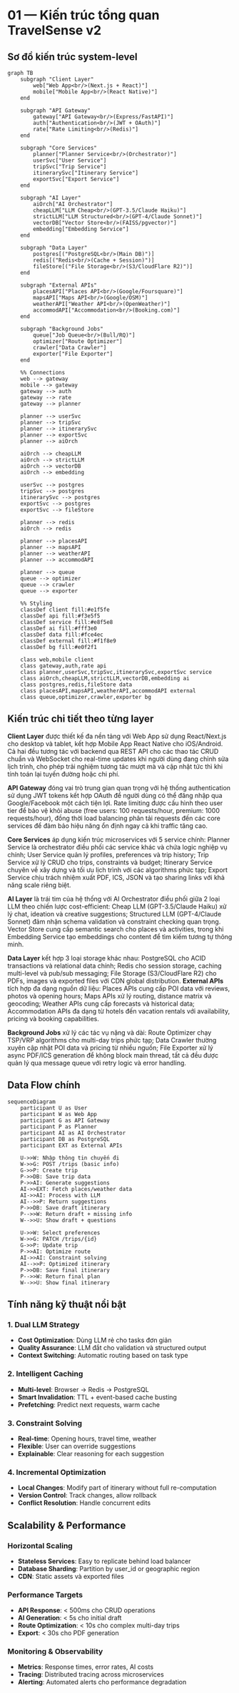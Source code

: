 # 01 — Kiến trúc tổng quan TravelSense v2

## Sơ đồ kiến trúc system-level

```mermaid
graph TB
    subgraph "Client Layer"
        web["Web App<br/>(Next.js + React)"]
        mobile["Mobile App<br/>(React Native)"]
    end

    subgraph "API Gateway"
        gateway["API Gateway<br/>(Express/FastAPI)"]
        auth["Authentication<br/>(JWT + OAuth)"]
        rate["Rate Limiting<br/>(Redis)"]
    end

    subgraph "Core Services"
        planner["Planner Service<br/>(Orchestrator)"]
        userSvc["User Service"]
        tripSvc["Trip Service"]
        itinerarySvc["Itinerary Service"]
        exportSvc["Export Service"]
    end

    subgraph "AI Layer"
        aiOrch["AI Orchestrator"]
        cheapLLM["LLM Cheap<br/>(GPT-3.5/Claude Haiku)"]
        strictLLM["LLM Structured<br/>(GPT-4/Claude Sonnet)"]
        vectorDB["Vector Store<br/>(FAISS/pgvector)"]
        embedding["Embedding Service"]
    end

    subgraph "Data Layer"
        postgres[("PostgreSQL<br/>(Main DB)")]
        redis[("Redis<br/>(Cache + Session)")]
        fileStore[("File Storage<br/>(S3/CloudFlare R2)")]
    end

    subgraph "External APIs"
        placesAPI["Places API<br/>(Google/Foursquare)"]
        mapsAPI["Maps API<br/>(Google/OSM)"]
        weatherAPI["Weather API<br/>(OpenWeather)"]
        accommodAPI["Accommodation<br/>(Booking.com)"]
    end

    subgraph "Background Jobs"
        queue["Job Queue<br/>(Bull/RQ)"]
        optimizer["Route Optimizer"]
        crawler["Data Crawler"]
        exporter["File Exporter"]
    end

    %% Connections
    web --> gateway
    mobile --> gateway
    gateway --> auth
    gateway --> rate
    gateway --> planner

    planner --> userSvc
    planner --> tripSvc
    planner --> itinerarySvc
    planner --> exportSvc
    planner --> aiOrch

    aiOrch --> cheapLLM
    aiOrch --> strictLLM
    aiOrch --> vectorDB
    aiOrch --> embedding

    userSvc --> postgres
    tripSvc --> postgres
    itinerarySvc --> postgres
    exportSvc --> postgres
    exportSvc --> fileStore

    planner --> redis
    aiOrch --> redis
    
    planner --> placesAPI
    planner --> mapsAPI
    planner --> weatherAPI
    planner --> accommodAPI

    planner --> queue
    queue --> optimizer
    queue --> crawler
    queue --> exporter

    %% Styling
    classDef client fill:#e1f5fe
    classDef api fill:#f3e5f5
    classDef service fill:#e8f5e8
    classDef ai fill:#fff3e0
    classDef data fill:#fce4ec
    classDef external fill:#f1f8e9
    classDef bg fill:#e0f2f1

    class web,mobile client
    class gateway,auth,rate api
    class planner,userSvc,tripSvc,itinerarySvc,exportSvc service
    class aiOrch,cheapLLM,strictLLM,vectorDB,embedding ai
    class postgres,redis,fileStore data
    class placesAPI,mapsAPI,weatherAPI,accommodAPI external
    class queue,optimizer,crawler,exporter bg
```

## Kiến trúc chi tiết theo từng layer

**Client Layer** được thiết kế đa nền tảng với Web App sử dụng React/Next.js cho desktop và tablet, kết hợp Mobile App React Native cho iOS/Android. Cả hai đều tương tác với backend qua REST API cho các thao tác CRUD chuẩn và WebSocket cho real-time updates khi người dùng đang chỉnh sửa lịch trình, cho phép trải nghiệm tương tác mượt mà và cập nhật tức thì khi tính toán lại tuyến đường hoặc chi phí.

**API Gateway** đóng vai trò trung gian quan trọng với hệ thống authentication sử dụng JWT tokens kết hợp OAuth để người dùng có thể đăng nhập qua Google/Facebook một cách tiện lợi. Rate limiting được cấu hình theo user tier để bảo vệ khỏi abuse (free users: 100 requests/hour, premium: 1000 requests/hour), đồng thời load balancing phân tải requests đến các core services để đảm bảo hiệu năng ổn định ngay cả khi traffic tăng cao.

**Core Services** áp dụng kiến trúc microservices với 5 service chính: Planner Service là orchestrator điều phối các service khác và chứa logic nghiệp vụ chính; User Service quản lý profiles, preferences và trip history; Trip Service xử lý CRUD cho trips, constraints và budget; Itinerary Service chuyên về xây dựng và tối ưu lịch trình với các algorithms phức tạp; Export Service chịu trách nhiệm xuất PDF, ICS, JSON và tạo sharing links với khả năng scale riêng biệt.

**AI Layer** là trái tim của hệ thống với AI Orchestrator điều phối giữa 2 loại LLM theo chiến lược cost-efficient: Cheap LLM (GPT-3.5/Claude Haiku) xử lý chat, ideation và creative suggestions; Structured LLM (GPT-4/Claude Sonnet) đảm nhận schema validation và constraint checking quan trọng. Vector Store cung cấp semantic search cho places và activities, trong khi Embedding Service tạo embeddings cho content để tìm kiếm tương tự thông minh.

**Data Layer** kết hợp 3 loại storage khác nhau: PostgreSQL cho ACID transactions và relational data chính; Redis cho session storage, caching multi-level và pub/sub messaging; File Storage (S3/CloudFlare R2) cho PDFs, images và exported files với CDN global distribution. **External APIs** tích hợp đa dạng nguồn dữ liệu: Places APIs cung cấp POI data với reviews, photos và opening hours; Maps APIs xử lý routing, distance matrix và geocoding; Weather APIs cung cấp forecasts và historical data; Accommodation APIs đa dạng từ hotels đến vacation rentals với availability, pricing và booking capabilities.

**Background Jobs** xử lý các tác vụ nặng và dài: Route Optimizer chạy TSP/VRP algorithms cho multi-day trips phức tạp; Data Crawler thường xuyên cập nhật POI data và pricing từ nhiều nguồn; File Exporter xử lý async PDF/ICS generation để không block main thread, tất cả đều được quản lý qua message queue với retry logic và error handling.

## Data Flow chính

```mermaid
sequenceDiagram
    participant U as User
    participant W as Web App
    participant G as API Gateway
    participant P as Planner
    participant AI as AI Orchestrator
    participant DB as PostgreSQL
    participant EXT as External APIs

    U->>W: Nhập thông tin chuyến đi
    W->>G: POST /trips (basic info)
    G->>P: Create trip
    P->>DB: Save trip data
    P->>AI: Generate suggestions
    AI->>EXT: Fetch places/weather data
    AI->>AI: Process with LLM
    AI-->>P: Return suggestions
    P->>DB: Save draft itinerary
    P-->>W: Return draft + missing info
    W-->>U: Show draft + questions

    U->>W: Select preferences
    W->>G: PATCH /trips/{id}
    G->>P: Update trip
    P->>AI: Optimize route
    AI->>AI: Constraint solving
    AI-->>P: Optimized itinerary
    P->>DB: Save final itinerary
    P-->>W: Return final plan
    W-->>U: Show final itinerary
```

## Tính năng kỹ thuật nổi bật

### 1. Dual LLM Strategy
- **Cost Optimization**: Dùng LLM rẻ cho tasks đơn giản
- **Quality Assurance**: LLM đắt cho validation và structured output
- **Context Switching**: Automatic routing based on task type

### 2. Intelligent Caching
- **Multi-level**: Browser → Redis → PostgreSQL
- **Smart Invalidation**: TTL + event-based cache busting
- **Prefetching**: Predict next requests, warm cache

### 3. Constraint Solving
- **Real-time**: Opening hours, travel time, weather
- **Flexible**: User can override suggestions
- **Explainable**: Clear reasoning for each suggestion

### 4. Incremental Optimization
- **Local Changes**: Modify part of itinerary without full re-computation
- **Version Control**: Track changes, allow rollback
- **Conflict Resolution**: Handle concurrent edits

## Scalability & Performance

### Horizontal Scaling
- **Stateless Services**: Easy to replicate behind load balancer
- **Database Sharding**: Partition by user_id or geographic region
- **CDN**: Static assets và exported files

### Performance Targets
- **API Response**: < 500ms cho CRUD operations
- **AI Generation**: < 5s cho initial draft
- **Route Optimization**: < 10s cho complex multi-day trips
- **Export**: < 30s cho PDF generation

### Monitoring & Observability
- **Metrics**: Response times, error rates, AI costs
- **Tracing**: Distributed tracing across microservices
- **Alerting**: Automated alerts cho performance degradation
